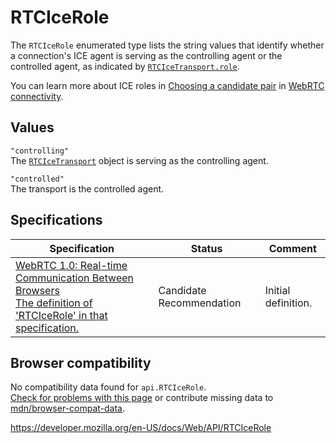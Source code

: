 RTCIceRole
==========

The `RTCIceRole` enumerated type lists the string values that identify whether a connection's ICE agent is serving as the controlling agent or the controlled agent, as indicated by [`RTCIceTransport.role`](rtcicetransport/role).

You can learn more about ICE roles in [Choosing a candidate pair](webrtc_api/connectivity#choosing_a_candidate_pair) in [WebRTC connectivity](webrtc_api/connectivity).

Values
------

`"controlling"`  
The [`RTCIceTransport`](rtcicetransport) object is serving as the controlling agent.

`"controlled"`  
The transport is the controlled agent.

Specifications
--------------

<table><thead><tr class="header"><th>Specification</th><th>Status</th><th>Comment</th></tr></thead><tbody><tr class="odd"><td><a href="https://w3c.github.io/webrtc-pc/#rtcicerole">WebRTC 1.0: Real-time Communication Between Browsers<br />
<span class="small">The definition of 'RTCIceRole' in that specification.</span></a></td><td><span class="spec-cr">Candidate Recommendation</span></td><td>Initial definition.</td></tr></tbody></table>

Browser compatibility
---------------------

No compatibility data found for `api.RTCIceRole`.  
[Check for problems with this page](#on-github) or contribute missing data to [mdn/browser-compat-data](https://github.com/mdn/browser-compat-data).

<a href="https://developer.mozilla.org/en-US/docs/Web/API/RTCIceRole" class="_attribution-link">https://developer.mozilla.org/en-US/docs/Web/API/RTCIceRole</a>
